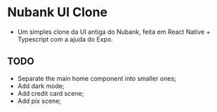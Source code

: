 # Nubank UI Clone

- Um simples clone da UI antiga do Nubank, feita em React Native + Typescript com a ajuda do Expo.

## TODO

- Separate the main home component into smaller ones;
- Add dark mode;
- Add credit card scene;
- Add pix scene;
